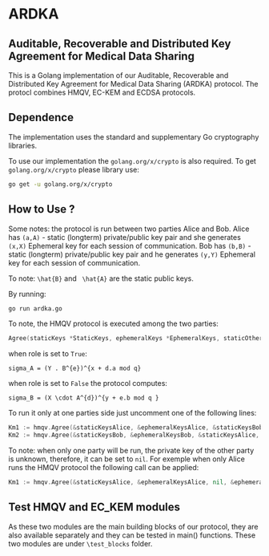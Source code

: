 # ARDKA


## Auditable, Recoverable and Distributed Key Agreement for Medical Data Sharing

This is a Golang implementation of our Auditable, Recoverable and Distributed Key Agreement for Medical Data Sharing (ARDKA) protocol. The protocl combines HMQV, EC-KEM and ECDSA protocols.


## Dependence 

The implementation uses the standard and supplementary Go cryptography libraries.

To use our implementation the `golang.org/x/crypto` is also required. To get `golang.org/x/crypto` please library use:

```bash 
go get -u golang.org/x/crypto 
```

## How to Use ?

Some notes: the protocol is run between two parties Alice and Bob. 
Alice has `(a,A)` - static (longterm) private/public key pair and she generates `(x,X)` Ephemeral key for each session of communication.
Bob has `(b,B)` - static (longterm) private/public key pair and he generates `(y,Y)` Ephemeral key for each session of communication.

To note: `\hat{B}` and ` \hat{A}` are the static public keys.


By running:

```bash 
go run ardka.go
```

To note, the HMQV protocol is executed among the two parties:
```go 
Agree(staticKeys *StaticKeys, ephemeralKeys *EphemeralKeys, staticOtherKeys *StaticKeys, ephemeralOtherKeys *EphemeralKeys, role bool)
```
when role is set to `True`:
```
sigma_A = (Y . B^{e})^{x + d.a mod q}
```

when role is set to `False` the protocol computes: 
```
sigma_B = (X \cdot A^{d})^{y + e.b mod q }
```

To run it only at one parties side just uncomment one of the following lines:
```go
Km1 := hmqv.Agree(&staticKeysAlice, &ephemeralKeysAlice, &staticKeysBob, &ephemeralKeysBob, true)
Km2 := hmqv.Agree(&staticKeysBob, &ephemeralKeysBob, &staticKeysAlice, &ephemeralKeysAlice, false)
```

To note: when only one party will be run, the private key of the other party is unknown, therefore, it can be set to `nil`. For exemple when only Alice runs the HMQV protocol the following call can be applied:
```go
Km1 := hmqv.Agree(&staticKeysAlice, &ephemeralKeysAlice, nil, &ephemeralKeysBob, true)
```

## Test HMQV and EC_KEM modules
As these two modules are the main building blocks of our protocol, they are also available separately and they can be tested in main() functions.
These two modules are under `\test_blocks` folder.  